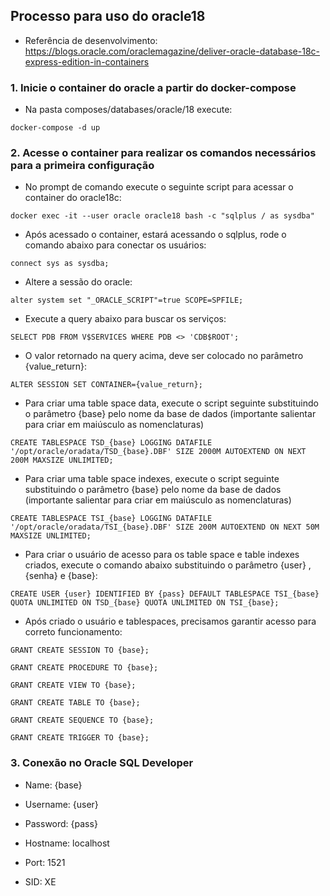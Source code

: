 ## Processo para uso do oracle18

* Referência de desenvolvimento: https://blogs.oracle.com/oraclemagazine/deliver-oracle-database-18c-express-edition-in-containers

### 1. Inicie o container do oracle a partir do docker-compose

* Na pasta composes/databases/oracle/18 execute: 

`docker-compose -d up`

### 2. Acesse o container para realizar os comandos necessários para a primeira configuração

* No prompt de comando execute o seguinte script para acessar o container do oracle18c:

`docker exec -it --user oracle oracle18 bash -c "sqlplus / as sysdba"`

* Após acessado o container, estará acessando o sqlplus, rode o comando abaixo para conectar os usuários:

`connect sys as sysdba;`

* Altere a sessão do oracle:

`alter system set "_ORACLE_SCRIPT"=true SCOPE=SPFILE;`

* Execute a query abaixo para buscar os serviços:

`SELECT PDB FROM V$SERVICES WHERE PDB <> 'CDB$ROOT';`

* O valor retornado na query acima, deve ser colocado no parâmetro {value_return}:

`ALTER SESSION SET CONTAINER={value_return};`

* Para criar uma table space data, execute o script seguinte substituindo o parâmetro {base} pelo nome da base de dados (importante salientar para criar em maiúsculo as nomenclaturas)

`CREATE TABLESPACE TSD_{base} LOGGING DATAFILE '/opt/oracle/oradata/TSD_{base}.DBF' SIZE 2000M AUTOEXTEND ON NEXT 200M MAXSIZE UNLIMITED;`

* Para criar uma table space indexes, execute o script seguinte substituindo o parâmetro {base} pelo nome da base de dados (importante salientar para criar em maiúsculo as nomenclaturas)

`CREATE TABLESPACE TSI_{base} LOGGING DATAFILE '/opt/oracle/oradata/TSI_{base}.DBF' SIZE 200M AUTOEXTEND ON NEXT 50M MAXSIZE UNLIMITED;`

* Para criar o usuário de acesso para os table space e table indexes criados, execute o comando abaixo substituindo o parâmetro {user} , {senha} e {base}:

`CREATE USER {user} IDENTIFIED BY {pass} DEFAULT TABLESPACE TSI_{base} QUOTA UNLIMITED ON TSD_{base} QUOTA UNLIMITED ON TSI_{base};`

* Após criado o usuário e tablespaces, precisamos garantir acesso para correto funcionamento:

`GRANT CREATE SESSION TO {base};`

`GRANT CREATE PROCEDURE TO {base};`

`GRANT CREATE VIEW TO {base};`

`GRANT CREATE TABLE TO {base};`

`GRANT CREATE SEQUENCE TO {base};`

`GRANT CREATE TRIGGER TO {base};`

### 3. Conexão no Oracle SQL Developer

* Name: {base}

* Username: {user}

* Password: {pass}

* Hostname: localhost

* Port: 1521

* SID: XE